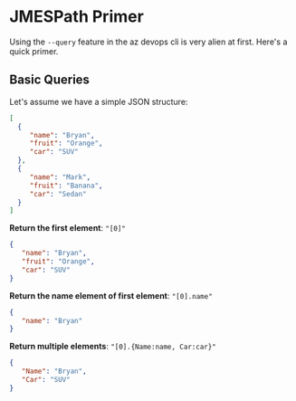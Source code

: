 # JMESPath Primer

Using the ```--query``` feature in the az devops cli is very alien at first. Here's a quick primer.

## Basic Queries

Let's assume we have a simple JSON structure:

```json
[
  {
     "name": "Bryan",
     "fruit": "Orange",
     "car": "SUV"
  },
  {
     "name": "Mark",
     "fruit": "Banana",
     "car": "Sedan"
  }
]
```

**Return the first element**: ```"[0]"```

```json
{
   "name": "Bryan",
   "fruit": "Orange",
   "car": "SUV"
}
```

**Return the name element of first element**: ```"[0].name"```

```json
{
   "name": "Bryan"
}
```

**Return multiple elements**: ```"[0].{Name:name, Car:car}"```

```json
{
   "Name": "Bryan",
   "Car": "SUV"
}
```
